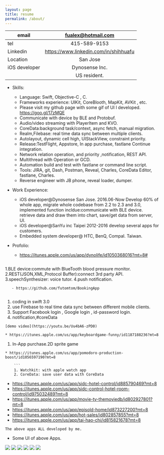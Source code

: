 ```yaml
---
layout: page
title: resume
permalink: /about/
---
```


| email      | fualex@hotmail.com |
|-----------|:------------:|
| tel | 415-589-9153  |
| Linkedin | https://www.linkedin.com/in/shihhuafu  |
| Location | San Jose  |
| iOS developer | Dynosense Inc. |
|  |US resident. |

 

* Skills: 
    * Language: Swift, Objective-C , C.
    * Frameworks experience: UIKit, CoreBlooth, MapKit, AVKit , etc.
    * Please visit my github page with some gif of UI I developed.  https://goo.gl/17zMQE    
	* Communicate with device by BLE and Protobuf.  
	* Audio/video streaming with PlayerItem and KVO. 
	* CoreData:background task/context, async fetch, manual migration.
	* Realm,Filebase: real time data sync between multiple clients.
	* Autolayout, dynamic cell high, UIStackView, constraint priority.     
	* Release:TestFlight, Appstore, In app purchase, fastlane Continue integration.
	* Network relation operation, and priority ,notification, REST API. 
	* Multithread with Operation or GCD. 
	* Automation build and test with fastlane or command line script. 
	* Tools: JIRA, git, Dash, Postman, Reveal, Charles, CoreData Editor, fastlane, Charles. 
	* Reverse engineer with JB phone, reveal loader, dumper. 

* Work Experience:
   * iOS developer@Dynosense San Jose.  2016.06-Now 
     Develop 60% of whole app, migrate whole codebase from 2.2 to 2.3 and 3.0, implemented function incldue:communicate with BLE device.
     retrieve data and draw them into chart, save/get data from server, UI.  
   * iOS developer@SanYu inc Taipei 2012-2016 develop several apps for customers.  
   * Embedded system developer@ HTC, BenQ, Compal. Taiwan. 

* Profolio:  
   - https://itunes.apple.com/us/app/dynolife/id1050368016?mt=8#
   ```
1.BLE device:commute with BlueTooth blood pressure monitor.    
2.REST(JSON,XML,Protocol Buffer):connect 3rd party API. 
3.speechSynthesizer: voice tutor. 
4.push notification. 
```
   - https://github.com/futomtom/BookingApp
  
   ```
 1. coding in swift 3.0 
 2. use Firebase to real time data sync between different mobile clients.  
 3. Support Facebook login , Google login , id-password login.
 4.  notification,#coreData 
 ```
 [demo video](https://youtu.be/Uu4bA6-zPD0)

 * https://itunes.apple.com/us/app/keyboardgame-funny/id1187188236?mt=8
```
   1. In-App purchase.2D sprite game  
 ```
 * https://itunes.apple.com/us/app/pomodoro-production-boost/id1056597190?mt=8
 
     ```
     1. Watchkit: with apple watch app
     2. CoreData: save user data with CoreData
```
  - https://itunes.apple.com/us/app/sidc-hotel-control/id885790469?mt=8
  - https://itunes.apple.com/us/app/sidc-control-hotel-room-control/id975032489?mt=8
  - https://itunes.apple.com/us/app/movie-tv-themoviedb/id802927801?mt=8
  - https://itunes.apple.com/us/app/episold-home/id873227200?mt=8
  - https://itunes.apple.com/us/app/hot-sales/id802857855?mt=8
  - https://itunes.apple.com/us/app/tai-hao-chi/id815821678?mt=8
   ```
   The above apps ALL developed by me. 
   ```

* Some UI of above Apps. 

![](https://github.com/futomtom/profile/raw/master/ui1.gif)
![](https://github.com/futomtom/profile/raw/master/ui2.gif)
![](https://github.com/futomtom/profile/raw/master/ui3.gif)
![](https://github.com/futomtom/profile/raw/master/ui4.gif)
![](https://github.com/futomtom/profile/raw/master/ui5.gif)
![](https://github.com/futomtom/profile/raw/master/demo.gif)


 
